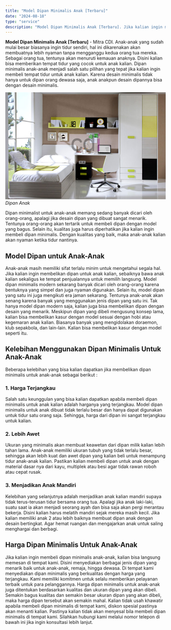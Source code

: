 ```yaml
---
title: "Model Dipan Minimalis Anak [Terbaru]"
date: "2024-08-18"
type: "service"
description: "Model Dipan Minimalis Anak [Terbaru]. Jika kalian ingin membeli dipan minimalis anak-anak, kalian bisa langsung memesan di tempat kami. Disini menyediakan be..."
---
```


**Model Dipan Minimalis Anak \[Terbaru\]** - Mitra CDI. Anak-anak yang sudah mulai besar biasanya ingin tidur sendiri, hal ini dikarenakan akan membuatnya lebih nyaman tanpa mengganggu kedua orang tua mereka. Sebagai orang tua, tentunya akan menuruti kemauan anaknya. Disini kalian bisa memberikan tempat tidur yang cocok untuk anak kalian. Dipan minimalis anak-anak menjadi salah satu pilihan yang tepat jika kalian ingin membeli tempat tidur untuk anak kalian. Karena desain minimalis tidak hanya untuk dipan orang dewasa saja, anak anakpun desain dipannya bisa dengan desain minimalis.

![Dipan Minimalis Anak](/images/blog/dipan-anak-minimalis.jpg)
*Dipan Anak*

Dipan minimalist untuk anak-anak memang sedang banyak dicari oleh orang-orang, apalagi jika desain dipan yang dibuat sangat menarik. Tentunya orang-orang akan tertarik untuk membeli dipan dengan model yang bagus. Selain itu, kualitas juga harus diperhatikan jika kalian ingin membeli dipan minimalis. Dengan kualitas yang baik, maka anak-anak kalian akan nyaman ketika tidur nantinya.
## Model Dipan untuk Anak-Anak
Anak-anak masih memiliki sifat terlalu minim untuk mengetahui segala hal. Jika kalian ingin membelikan dipan untuk anak kalian, sebaiknya bawa anak kalian sekaligus ke tempat penjualannya untuk memilih langsung. Model dipan minimalis modern sekarang banyak dicari oleh orang-orang karena bentuknya yang simpel dan juga nyaman digunakan. Selain itu, model dipan yang satu ini juga mengikuti era jaman sekarang. Tentunya anak-anak akan senang karena banyak yang menggunakan jenis dipan yang satu ini. Tak hanya model dipan modern saja, kalian juga bisa membelikan dipan dengan desain yang menarik. Meskipun dipan yang dibeli mengusung konsep lama, kalian bisa membelikan kasur dengan model sesuai dengan hobi atau kegemaran anak kalian. Biasanya banyak yang mengidolakan doraemon, klub sepakbola, dan lain-lain. Kalian bisa membelikan kasur dengan model seperti itu.
## Kelebihan Menggunakan Dipan Minimalis Untuk Anak-Anak
Beberapa kelebihan yang bisa kalian dapatkan jika membelikan dipan minimalis untuk anak-anak sebagai berikut :
### 1\. Harga Terjangkau
Salah satu keunggulan yang bisa kalian dapatkan apabila membeli dipan minimalis untuk anak kalian adalah harganya yang terjangkau. Model dipan minimalis untuk anak dibuat tidak terlalu besar dan hanya dapat digunakan untuk tidur satu orang saja. Sehingga, harga dari dipan ini sangat terjangkau untuk kalian.
### 2\. Lebih Awet
Ukuran yang minimalis akan membuat keawetan dari dipan milik kalian lebih tahan lama. Anak-anak memiliki ukuran tubuh yang tidak terlalu besar, sehingga akan lebih kuat dan awet dipan yang kalian beli untuk menampung tidur anak-anak kalian. Pastikan kalian membeli dipan untuk anak dengan material dasar nya dari kayu, multiplek atau besi agar tidak rawan roboh atau cepat rusak.
### 3\. Menjadikan Anak Mandiri
Kelebihan yang selanjutnya adalah menjadikan anak kalian mandiri supaya tidak terus-terusan tidur bersama orang tua. Apalagi jika anak laki-laki, suatu saat ia akan menjadi seorang ayah dan bisa saja akan pergi merantau bekerja. Disini kalian harus melatih mandiri sejak mereka masih kecil. Jika kalian memiliki anak 2 atau lebih baiknya membuat dipan anak dengan desain bertingkat. Agar hemat ruangan dan mengajarkan anak untuk saling menghargai dan berbagi.
## Harga Dipan Minimalis Untuk Anak-Anak
Jika kalian ingin membeli dipan minimalis anak-anak, kalian bisa langsung memesan di tempat kami. Disini menyediakan berbagai jenis dipan yang menarik baik untuk anak-anak, remaja, hingga dewasa. Di tempat kami menyediakan dipan minimalis yang berkualitas dengan harga yang terjangkau. Kami memiliki komitmen untuk selalu memberikan pelayanan terbaik untuk para pelanggannya. Harga dipan minimalis untuk anak-anak juga ditentukan berdasarkan kualitas dan ukuran dipan yang akan dibeli. Semakin bagus kualitas dan semakin besar ukuran dipan yang akan dibeli, maka harga dipan tersebut akan semakin mahal. Kalian tidak usah khawatir apabila membeli dipan minimalis di tempat kami, diskon spesial pastinya akan menanti kalian. Pastinya kalian tidak akan menyesal bila membeli dipan minimalis di tempat kami. Silahkan hubungi kami melalui nomor telepon di bawah ini jika ingin konsultasi lebih lanjut.
